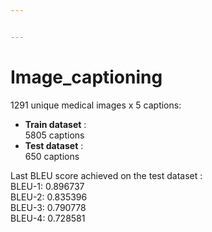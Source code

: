 ```yaml
---


---
```


<h1 id="image_captioning">Image_captioning</h1>
<p>1291 unique medical images x 5 captions:</p>
<ul>
<li><strong>Train dataset</strong> :<br>
5805 captions</li>
<li><strong>Test dataset</strong> :<br>
650 captions</li>
</ul>
<p>Last BLEU score achieved on the test dataset :<br>
BLEU-1: 0.896737<br>
BLEU-2: 0.835396<br>
BLEU-3: 0.790778<br>
BLEU-4: 0.728581</p>

